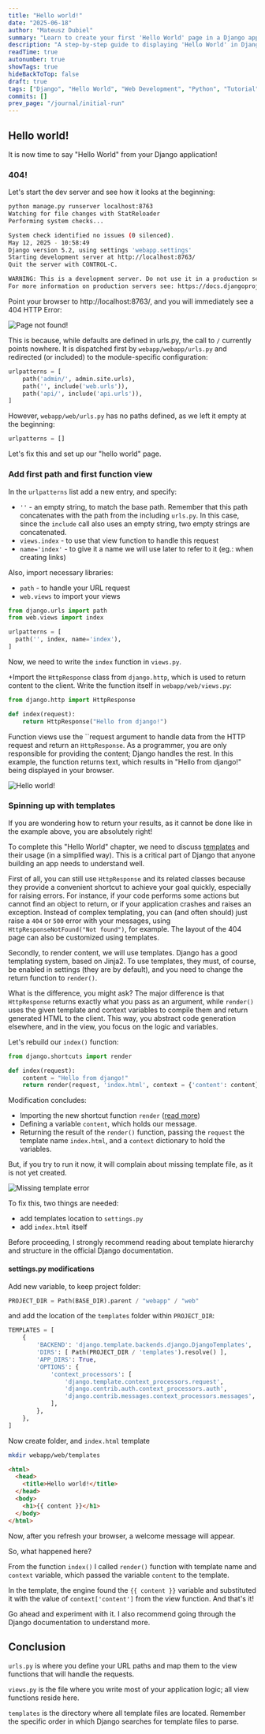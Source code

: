 ```yaml
---
title: "Hello world!"
date: "2025-06-18"
author: "Mateusz Dubiel"
summary: "Learn to create your first 'Hello World' page in a Django application, covering URL routing, views, and basic templating."
description: "A step-by-step guide to displaying 'Hello World' in Django. This tutorial covers setting up URL patterns, creating a simple view function, and introducing Django templates for dynamic content rendering."
readTime: true
autonumber: true
showTags: true
hideBackToTop: false
draft: true
tags: ["Django", "Hello World", "Web Development", "Python", "Tutorial", "Views", "Templates", "URL Routing"]
commits: []
prev_page: "/journal/initial-run"
---
```


## Hello world!

It is now time to say "Hello World" from your Django application!

### 404!

Let's start the dev server and see how it looks at the beginning:

```bash
python manage.py runserver localhost:8763
Watching for file changes with StatReloader
Performing system checks...

System check identified no issues (0 silenced).
May 12, 2025 - 10:58:49
Django version 5.2, using settings 'webapp.settings'
Starting development server at http://localhost:8763/
Quit the server with CONTROL-C.

WARNING: This is a development server. Do not use it in a production setting. Use a production WSGI or ASGI server instead.
For more information on production servers see: https://docs.djangoproject.com/en/5.2/howto/deployment/
```

Point your browser to http://localhost:8763/, and you will immediately see a 404 HTTP Error:

![Page not found!](page-not-found.png)

This is because, while defaults are defined in urls.py, the call to `/` currently points nowhere. It is dispatched first by `webapp/webapp/urls.py` and redirected (or included) to the module-specific configuration:

```python
urlpatterns = [
    path('admin/', admin.site.urls),
    path('', include('web.urls')),
    path('api/', include('api.urls')),
]
```

However, `webapp/web/urls.py` has no paths defined, as we left it empty at the beginning:

```python
urlpatterns = []
```

Let's fix this and set up our "hello world" page.

### Add first path and first function view

In the `urlpatterns` list add a new entry, and specify:
 - `''` - an empty string, to match the base path. Remember that this path concatenates with the path from the including `urls.py`. In this case, since the `include` call also uses an empty string, two empty strings are concatenated. 
 - `views.index` - to use that view function to handle this request
 - `name='index'` - to give it a name we will use later to refer to it (eg.: when creating links)

Also, import necessary libraries:
 - `path` - to handle your URL request
 - `web.views` to import your views

```python
from django.urls import path
from web.views import index

urlpatterns = [
  path('', index, name='index'),
]
```

Now, we need to write the `index` function in `views.py`.

+Import the `HttpResponse` class from `django.http`, which is used to return content to the client. Write the function itself in `webapp/web/views.py`:

```python
from django.http import HttpResponse

def index(request):
    return HttpResponse("Hello from django!")

```

Function views use the ``request argument to handle data from the HTTP request and return an `HttpResponse`. As a programmer, you are only responsible for providing the content; Django handles the rest. In this example, the function returns text, which results in "Hello from django!" being displayed in your browser.

![Hello world!](hello-world.png)

### Spinning up with templates

If you are wondering how to return your results, as it cannot be done like in the example above, you are absolutely right!

To complete this "Hello World" chapter, we need to discuss [templates](https://docs.djangoproject.com/en/5.2/topics/templates/) and their usage (in a simplified way). This is a critical part of Django that anyone building an app needs to understand well.



First of all, you can still use `HttpResponse` and its related classes because they provide a convenient shortcut to achieve your goal quickly, especially for raising errors. For instance, if your code performs some actions but cannot find an object to return, or if your application crashes and raises an exception. Instead of complex templating, you can (and often should) just raise a `404` or `500` error with your messages, using `HttpResponseNotFound("Not found")`, for example. The layout of the 404 page can also be customized using templates.

Secondly, to render content, we will use templates. Django has a good templating system, based on Jinja2. To use templates, they must, of course, be enabled in settings (they are by default), and you need to change the return function to `render()`.

What is the difference, you might ask? The major difference is that `HttpResponse` returns exactly what you pass as an argument, while `render()` uses the given template and context variables to compile them and return generated HTML to the client. This way, you abstract code generation elsewhere, and in the view, you focus on the logic and variables.

Let's rebuild our `index()` function:

```python
from django.shortcuts import render

def index(request):
    content = "Hello from django!"
    return render(request, 'index.html', context = {'content': content})
```

Modification concludes:
 - Importing the new shortcut function `render` ([read more](https://docs.djangoproject.com/en/5.2/topics/http/shortcuts/))
 - Defining a variable `content`, which holds our message.
 - Returning the result of the `render()` function, passing the `request` the template name `index.html`, and a `context` dictionary to hold the variables.

But, if you try to run it now, it will complain about missing template file, as it is not yet created.

![Missing template error](template-does-not-exists.png)

To fix this, two things are needed:
 - add templates location to `settings.py`
 - add `index.html` itself

Before proceeding, I strongly recommend reading about template hierarchy and structure in the official Django documentation.

#### settings.py modifications

Add new variable, to keep project folder:

```python
PROJECT_DIR = Path(BASE_DIR).parent / "webapp" / "web"
```

and add the location of the `templates` folder within `PROJECT_DIR`:

```python
TEMPLATES = [
    {
        'BACKEND': 'django.template.backends.django.DjangoTemplates',
        'DIRS': [ Path(PROJECT_DIR / 'templates').resolve() ],
        'APP_DIRS': True,
        'OPTIONS': {
            'context_processors': [
                'django.template.context_processors.request',
                'django.contrib.auth.context_processors.auth',
                'django.contrib.messages.context_processors.messages',
            ],
        },
    },
]
```

Now create folder, and `index.html` template

```bash
mkdir webapp/web/templates
```


```html
<html>
  <head>
    <title>Hello world!</title>
  </head>
  <body>
    <h1>{{ content }}</h1>
  </body>
</html>

```

Now, after you refresh your browser, a welcome message will appear.

So, what happened here?

From the function `index()` I called `render()` function with template name and `context` variable, which passed the variable `content` to the template.

In the template, the engine found the `{{ content }}` variable and substituted it with the value of `context['content']` from the view function. And that's it!

Go ahead and experiment with it. I also recommend going through the Django documentation to understand more.

## Conclusion

`urls.py`  is where you define your URL paths and map them to the view functions that will handle the requests.

`views.py` is the file where you write most of your application logic; all view functions reside here.

`templates` is the directory where all template files are located. Remember the specific order in which Django searches for template files to parse.
